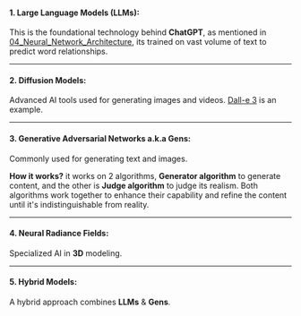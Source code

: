 #### 1. Large Language Models (LLMs):

This is the foundational technology behind **ChatGPT**, as mentioned in [04_Neural_Network_Architecture](https://github.com/Gl00ria/AI_4_US/blob/main/00_Warm_Up/04_Neural_Network_Architecture.md), its trained on vast volume of text to predict word relationships.

---

#### 2. Diffusion Models:

Advanced AI tools used for generating images and videos. [Dall-e 3](https://openai.com/index/dall-e-3/) is an example.

---

#### 3. Generative Adversarial Networks a.k.a **Gens**:

Commonly used for generating text and images.

**How it works?** it works on 2 algorithms, **Generator algorithm** to generate content, and the other is **Judge algorithm** to judge its realism. Both algorithms work together to enhance their capability and refine the content until it's indistinguishable from reality.

---

#### 4. Neural Radiance Fields:

Specialized AI in **3D** modeling.

---

#### 5. Hybrid Models:

A hybrid approach combines **LLMs** & **Gens**.

